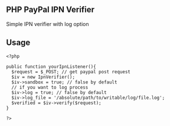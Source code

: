 PHP PayPal IPN Verifier
-----------------------

Simple IPN verifier with log option

Usage
-----

    <?php
  
    public function yourIpnListener(){
      $request = $_POST; // get paypal post request
      $iv = new IpnVerifier();
      $iv->sandbox = true; // false by default
      // if you want to log process
      $iv->log = true; // false by default
      $iv->log_file = '/absolute/path/to/writable/log/file.log';
      $verified = $iv->verify($request);
    }
    
    ?>
